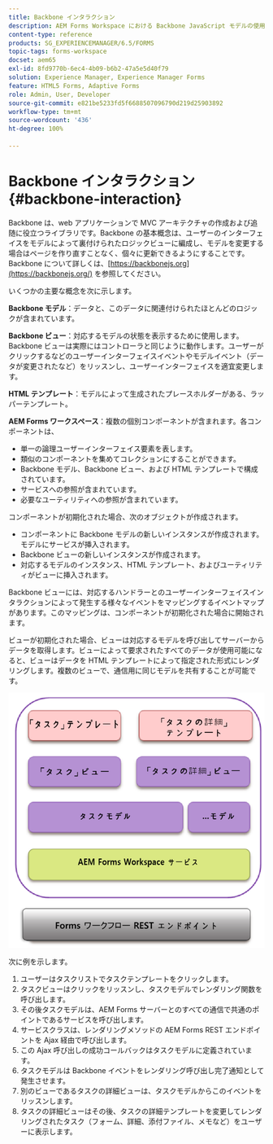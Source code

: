 ```yaml
---
title: Backbone インタラクション
description: AEM Forms Workspace における Backbone JavaScript モデルの使用についての概念情報。
content-type: reference
products: SG_EXPERIENCEMANAGER/6.5/FORMS
topic-tags: forms-workspace
docset: aem65
exl-id: 8fd9770b-6ec4-4b09-b6b2-47a5e5d40f79
solution: Experience Manager, Experience Manager Forms
feature: HTML5 Forms, Adaptive Forms
role: Admin, User, Developer
source-git-commit: e821be5233fd5f6688507096790d219d25903892
workflow-type: tm+mt
source-wordcount: '436'
ht-degree: 100%

---
```


# Backbone インタラクション{#backbone-interaction}

Backbone は、web アプリケーションで MVC アーキテクチャの作成および追随に役立つライブラリです。Backbone の基本概念は、ユーザーのインターフェイスをモデルによって裏付けられたロジックビューに編成し、モデルを変更する場合はページを作り直すことなく、個々に更新できるようにすることです。Backbone について詳しくは、[https://backbonejs.org](https://backbonejs.org/) を参照してください。

いくつかの主要な概念を次に示します。

**Backbone モデル**：データと、このデータに関連付けられたほとんどのロジックが含まれています。

**Backbone ビュー**：対応するモデルの状態を表示するために使用します。Backbone ビューは実際にはコントローラと同じように動作します。ユーザーがクリックするなどのユーザーインターフェイスイベントやモデルイベント（データが変更されたなど）をリッスンし、ユーザーインターフェイスを適宜変更します。

**HTML テンプレート**：モデルによって生成されたプレースホルダーがある、ラッパーテンプレート。

**AEM Forms ワークスペース**：複数の個別コンポーネントが含まれます。各コンポーネントは、

* 単一の論理ユーザーインターフェイス要素を表します。
* 類似のコンポーネントを集めてコレクションにすることができます。
* Backbone モデル、Backbone ビュー、および HTML テンプレートで構成されています。
* サービスへの参照が含まれています。
* 必要なユーティリティへの参照が含まれています。

コンポーネントが初期化された場合、次のオブジェクトが作成されます。

* コンポーネントに Backbone モデルの新しいインスタンスが作成されます。モデルにサービスが挿入されます。
* Backbone ビューの新しいインスタンスが作成されます。
* 対応するモデルのインスタンス、HTML テンプレート、およびユーティリティがビューに挿入されます。

Backbone ビューには、対応するハンドラーとのユーザーインターフェイスインタラクションによって発生する様々なイベントをマッピングするイベントマップがあります。このマッピングは、コンポーネントが初期化された場合に開始されます。

ビューが初期化された場合、ビューは対応するモデルを呼び出してサーバーからデータを取得します。ビューによって要求されたすべてのデータが使用可能になると、ビューはデータを HTML テンプレートによって指定された形式にレンダリングします。複数のビューで、通信用に同じモデルを共有することが可能です。

![AEM Forms Backbone ビュー](do-not-localize/aem_forms_workflow.png)

次に例を示します。

1. ユーザーはタスクリストでタスクテンプレートをクリックします。
1. タスクビューはクリックをリッスンし、タスクモデルでレンダリング関数を呼び出します。
1. その後タスクモデルは、AEM Forms サーバーとのすべての通信で共通のポイントであるサービスを呼び出します。
1. サービスクラスは、レンダリングメソッドの AEM Forms REST エンドポイントを Ajax 経由で呼び出します。
1. この Ajax 呼び出しの成功コールバックはタスクモデルに定義されています。
1. タスクモデルは Backbone イベントをレンダリング呼び出し完了通知として発生させます。
1. 別のビューであるタスクの詳細ビューは、タスクモデルからこのイベントをリッスンします。
1. タスクの詳細ビューはその後、タスクの詳細テンプレートを変更してレンダリングされたタスク（フォーム、詳細、添付ファイル、メモなど）をユーザーに表示します。
